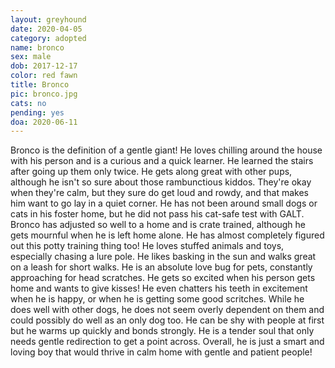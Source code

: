 ```yaml
---
layout: greyhound
date: 2020-04-05
category: adopted
name: bronco
sex: male
dob: 2017-12-17
color: red fawn
title: Bronco
pic: bronco.jpg
cats: no
pending: yes
doa: 2020-06-11
---
```

Bronco is the definition of a gentle giant! He loves chilling around the house with his person and is a curious and a quick learner. He learned the stairs after going up them only twice. He gets along great with other pups, although he isn't so sure about those rambunctious kiddos. They're okay when they're calm, but they sure do get loud and rowdy, and that makes him want to go lay in a quiet corner. He has not been around small dogs or cats in his foster home, but he did not pass his cat-safe test with GALT. Bronco has adjusted so well to a home and is crate trained, although he gets mournful when he is left home alone. He has almost completely figured out this potty training thing too! He loves stuffed animals and toys, especially chasing a lure pole. He likes basking in the sun and walks great on a leash for short walks. He is an absolute love bug for pets, constantly approaching for head scratches. He gets so excited when his person gets home and wants to give kisses! He even chatters his teeth in excitement when he is happy, or when he is getting some good scritches. While he does well with other dogs, he does not seem overly dependent on them and could possibly do well as an only dog too. He can be shy with people at first but he warms up quickly and bonds strongly. He is a tender soul that only needs gentle redirection to get a point across. Overall, he is just a smart and loving boy that would thrive in calm home with gentle and patient people! 
